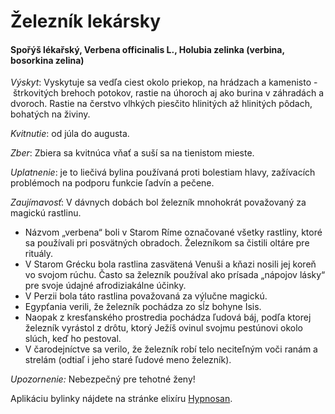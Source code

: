 Železník lekársky
=================

#### Spořýš lékařský, Verbena officinalis L., Holubia zelinka (verbina, bosorkina zelina)

*Výskyt*: Vyskytuje sa vedľa ciest okolo priekop, na hrádzach a kamenisto
- štrkovitých brehoch potokov, rastie na úhoroch aj ako burina v záhradách a
dvoroch. Rastie na čerstvo vlhkých piesčito hlinitých až hlinitých pôdach,
bohatých na živiny.

*Kvitnutie*: od júla do augusta.

*Zber*: Zbiera sa kvitnúca vňať a suší sa na tienistom mieste.

*Uplatnenie*: je to liečivá bylina používaná proti bolestiam hlavy, zažívacích
problémoch na podporu funkcie ľadvín a pečene.

*Zaujímavosť*: V dávnych dobách bol železník mnohokrát považovaný za magickú
rastlinu.

* Názvom „verbena“ boli v Starom Ríme označované všetky rastliny, ktoré sa používali pri posvätných obradoch. Železníkom sa čistili oltáre pre rituály.
* V Starom Grécku bola rastlina zasvätená Venuši a kňazi nosili jej koreň vo svojom rúchu. Často sa železník používal ako prísada „nápojov lásky“ pre svoje údajné afrodiziakálne účinky.
* V Perzii bola táto rastlina považovaná za výlučne magickú.
* Egypťania verili, že železník pochádza zo sĺz bohyne Isis.
* Naopak z kresťanského prostredia pochádza ľudová báj, podľa ktorej železník vyrástol z drôtu, ktorý Ježíš ovinul svojmu pestúnovi okolo slúch, keď ho pestoval.
* V čarodejníctve sa verilo, že železník robí telo neciteľným voči ranám a strelám (odtiaľ i jeho staré ľudové meno železník).

*Upozornenie:* Nebezpečný pre tehotné ženy!

Aplikáciu bylinky nájdete na stránke elixíru [Hypnosan](/elixiry/hypnosan).

